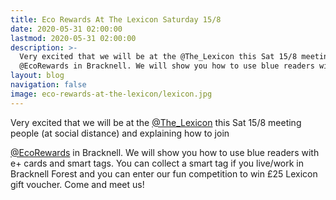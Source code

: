 ```yaml
---
title: Eco Rewards At The Lexicon Saturday 15/8
date: 2020-05-31 02:00:00
lastmod: 2020-05-31 02:00:00
description: >-
  Very excited that we will be at the @The_Lexicon this Sat 15/8 meeting people (at social distance) and explaining how to join    
  @EcoRewards in Bracknell. We will show you how to use blue readers with e+ cards and smart tags. You can collect a smart tag if you live/work in Bracknell Forest and you can enter our fun competition to win £25 Lexicon gift voucher. Come and meet us! 
layout: blog
navigation: false
image: eco-rewards-at-the-lexicon/lexicon.jpg
---
```


Very excited that we will be at the [@The_Lexicon](https://twitter.com/The_Lexicon) this Sat 15/8 meeting people (at social distance) and explaining how to join

[@EcoRewards](https://twitter.com/EcoRewards) in Bracknell. We will show you how to use blue readers with e+ cards and smart tags. You can collect a smart tag if you live/work in Bracknell Forest and you can enter our fun competition to win £25 Lexicon gift voucher. Come and meet us! 